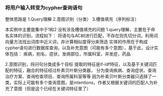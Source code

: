 ### 将用户输入转变为cypher查询语句
整体思路是
1.Query理解
2.意图识别（分类）
3.槽值填充（序列标注）

本实例中主要是集中于1和2 没有涉及槽值填充的问题
1.query理解，主要在于命名实体的识别，流程如下：
将语句与AC树进行匹配，不存在则先切分词，利用词向量方法找出词库中近义词，并计算相似度得分来筛选
实体的作用在于构成cypher语句进行数据库查询，以及补充意图（可能有多个意图），基于此，设计实体包括：
疾病，别名，症状，发病部位，所属科室，并发症，药品

2.意图识别，将问句分类成多个目标
提取的特征是if-idf特征，以及基于关键词匹配的特征，融合的特征经过朴素贝叶斯分类器，
分为查询疾病、查询症状、查询治疗方案、查询检查项目、查询所属科室等等
因为朴素贝叶斯分类器只选择了一类，实际上可能有多个查询意图，是intentions，作者又根据关键词的匹配人为补充了意图（但是这个已经在关键词特征里了）





